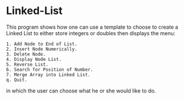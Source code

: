 # Linked-List
This program shows how one can use a template to choose to create a Linked List to
either store integers or doubles then displays the menu:

	1. Add Node to End of List.
	2. Insert Node Numerically.
  	3. Delete Node.
	4. Display Node List.
	5. Reverse List.
	6. Search for Position of Number.
	7. Merge Array into Linked List.
	q. Quit. 

in which the user can choose what he or she would like to do.


